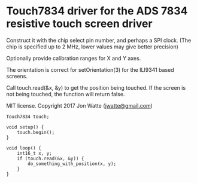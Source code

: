 # Touch7834 driver for the ADS 7834 resistive touch screen driver

Construct it with the chip select pin number, and perhaps a SPI clock.
(The chip is specified up to 2 MHz, lower values may give better precision)

Optionally provide calibration ranges for X and Y axes.

The orientation is correct for setOrientation(3) for the ILI9341 based 
screens.

Call touch.read(&x, &y) to get the position being touched. If the screen is 
not being touched, the function will return false.

MIT license. Copyright 2017 Jon Watte (jwatte@gmail.com)


    Touch7834 touch;
    
    void setup() {
        touch.begin();
    }
    
    void loop() {
        int16_t x, y;
        if (touch.read(&x, &y)) {
            do_something_with_position(x, y);
        }
    }
    
